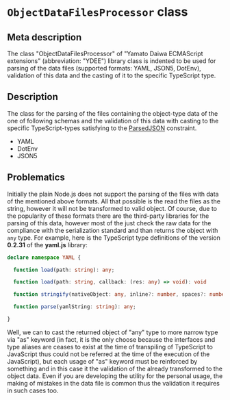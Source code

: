 # `ObjectDataFilesProcessor` class
## Meta description

The class "ObjectDataFilesProcessor" of "Yamato Daiwa ECMAScript extensions" (abbreviation: "YDEE") library 
  class is indented to be used for parsing of the data files (supported formats: YAML, JSON5, DotEnv), validation
  of this data and the casting of it to the specific TypeScript type.

## Description

The class for the parsing of the files containing the object-type data of the one of following schemas and the 
  validation of this data with casting to the specific TypeScript-types satisfying to the
  [ParsedJSON](https://github.com/TokugawaTakeshi/Yamato-Daiwa-ES-Extensions/blob/master/CoreLibrary/Package/Documentation/Types/ParsedJSON/ParsedJSON.md)
  constraint.

* YAML
* DotEnv
* JSON5


## Problematics

Initially the plain Node.js does not support the parsing of the files with data of the mentioned above formats.
All that possible is the read the files as the string, however it will not be transformed to valid object.
Of course, due to the popularity of these formats there are the third-party libraries for the parsing of this
  data, however most of the just check the raw data for the compliance with the serialization standard and 
  than returns the object with `any` type.
For example, here is the TypeScript type definitions of the version **0.2.31** of the **yaml.js**
  library:

```typescript
declare namespace YAML {

  function load(path: string): any;

  function load(path: string, callback: (res: any) => void): void

  function stringify(nativeObject: any, inline?: number, spaces?: number): string;

  function parse(yamlString: string): any;

}
```

Well, we can to cast the returned object of "any" type to more narrow type via "as" keyword
  (in fact, it is the only choose because the interfaces and type aliases are ceases to exist at the time
  of transpiling of TypeScript to JavaScript thus could not be referred at the time of the execution of
  the JavaScript), but each usage of "as" keyword must be reinforced by something and in this case it the validation of
  the already transformed to the object data.
Even if you are developing the utility for the personal usage, the making of mistakes in the data file is common
  thus the validation it requires in such cases too.
